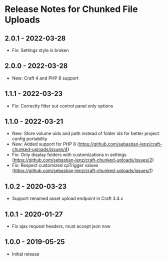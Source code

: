# Release Notes for Chunked File Uploads

## 2.0.1 - 2022-03-28
- Fix: Settings style is broken

## 2.0.0 - 2022-03-28
- New: Craft 4 and PHP 8 support

## 1.1.1 - 2022-03-23
- Fix: Correctly filter out control panel only options

## 1.1.0 - 2022-03-21
- New: Store volume uids and path instead of folder ids for better project config portability
- New: Added support for PHP 8 (https://github.com/sebastian-lenz/craft-chunked-uploads/issues/4)
- Fix: Only display folders with customizations in settings (https://github.com/sebastian-lenz/craft-chunked-uploads/issues/2)
- Fix: Respect customized cpTrigger values (https://github.com/sebastian-lenz/craft-chunked-uploads/issues/1)

## 1.0.2 - 2020-03-23
- Support renamed asset upload endpoint in Craft 3.4.x

## 1.0.1 - 2020-01-27
- Fix ajax request headers, must accept json now

## 1.0.0 - 2019-05-25
- Initial release
